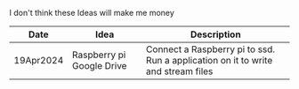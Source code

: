 I don't think these Ideas will make me money

Date|Idea|Description 
--|--|--
19Apr2024|Raspberry pi Google Drive|Connect a Raspberry pi to ssd. Run a application on it to write and stream files 

